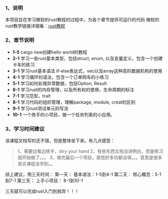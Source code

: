 ### 1、说明
本项目旨在学习微软的rust教程的过程中，为各个章节提供可运行的代码
微软的rust教学链接详细看：[rust教程](https://docs.microsoft.com/en-us/learn/paths/rust-first-steps/)

### 2、章节说明
- **1-5** cargo new创建hello world的教程
- **2-1** 学习一些rust基本类型，包括struct, enum, 以及变量定义，包含一个创建卡车的练习
- **3-1** 学习rust基本语法 if-else表达式，vec以及array这种高阶数据机构的使用
- **4-1** 学习循环的语法，包含一个订单购车的小练习
- **5-1** 学习如何处理异常数据，包括Option, Result
- **6-1** 学习rust的内存管理，以及所有权的使用，生命周期的标注
- **7-1** 学习范型，trait
- **8-1** 学习代码的组织管理，理解package, module, creat的区别
- **9-1** 学习rust测试单元的写法
- **10-1** 一个练手的小项目，做一个任务列表的小应用。

### 3、学习时间建议

该课程文档写的还不错，但是整体坐下来。有几点感受：
> 1、需要边看边练手，diry your hand
> 2、有些东西文档没讲明白，但是练习就开始做了。。。
> 3、做完最后一个项目，感觉好多坑都没填。。。意思是很多其实课程没学到。。

综上建议，用三天时间：
第一天： 基本语法：1-5到4-1
第二天： 核心概念：5-1 到7-1
第三天： 上手小项目： 8-1到10-1

三天就可以完成rust入门到放弃！！！